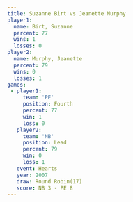 ```yaml
---
title: Suzanne Birt vs Jeanette Murphy
player1:                
  name: Birt, Suzanne   
  percent: 77           
  wins: 1               
  losses: 0             
player2:                
  name: Murphy, Jeanette
  percent: 79           
  wins: 0               
  losses: 1             
games:
 - player1:          
     team: 'PE'      
     position: Fourth
     percent: 77     
     win: 1          
     loss: 0         
   player2:        
     team: 'NB'    
     position: Lead
     percent: 79   
     win: 0        
     loss: 1       
   event: Hearts        
   year: 2007           
   draw: Round Robin(17)
   score: NB 3 - PE 8   
---
```

